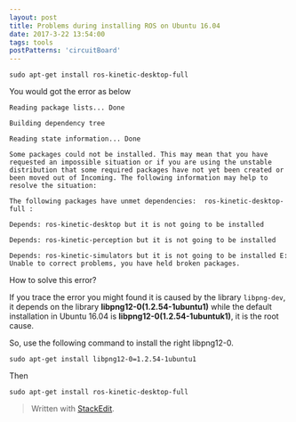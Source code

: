 ```yaml
---
layout: post
title: Problems during installing ROS on Ubuntu 16.04
date: 2017-3-22 13:54:00
tags: tools
postPatterns: 'circuitBoard'
---
```


```
sudo apt-get install ros-kinetic-desktop-full
```

You would got the error as below

```
Reading package lists... Done

Building dependency tree

Reading state information... Done

Some packages could not be installed. This may mean that you have requested an impossible situation or if you are using the unstable distribution that some required packages have not yet been created or been moved out of Incoming. The following information may help to resolve the situation:

The following packages have unmet dependencies:  ros-kinetic-desktop-full :

Depends: ros-kinetic-desktop but it is not going to be installed

Depends: ros-kinetic-perception but it is not going to be installed

Depends: ros-kinetic-simulators but it is not going to be installed E: Unable to correct problems, you have held broken packages.
```

How to solve this error? 

If you trace the error you might found it is caused by the library `libpng-dev`, it depends on the library **libpng12-0(1.2.54-1ubuntu1)** while the default installation in Ubuntu 16.04 is **libpng12-0(1.2.54-1ubuntuk1)**, it is the root cause. 

So, use the following command to install the right libpng12-0.

```
sudo apt-get install libpng12-0=1.2.54-1ubuntu1
``` 

Then 

```
sudo apt-get install ros-kinetic-desktop-full
```


> Written with [StackEdit](https://stackedit.io/).

